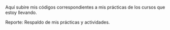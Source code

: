 Aquí subire mis códigos correspondientes a mis prácticas de los cursos que estoy llevando.

Reporte:
Respaldo de mis prácticas y actividades.